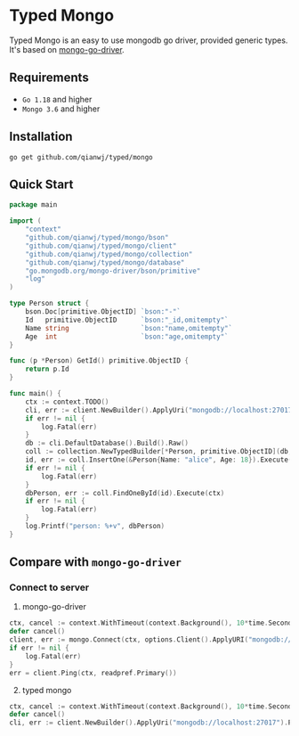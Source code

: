 # Typed Mongo

Typed Mongo is an easy to use mongodb go driver, provided generic types. It's based on [mongo-go-driver](https://github.com/mongodb/mongo-go-driver).

## Requirements

- `Go 1.18` and higher
- `Mongo 3.6` and higher

## Installation

```shell
go get github.com/qianwj/typed/mongo
```

## Quick Start

```go
package main

import (
	"context"
	"github.com/qianwj/typed/mongo/bson"
	"github.com/qianwj/typed/mongo/client"
	"github.com/qianwj/typed/mongo/collection"
	"github.com/qianwj/typed/mongo/database"
	"go.mongodb.org/mongo-driver/bson/primitive"
	"log"
)

type Person struct {
	bson.Doc[primitive.ObjectID] `bson:"-"`
	Id   primitive.ObjectID      `bson:"_id,omitempty"`
	Name string                  `bson:"name,omitempty"`
	Age  int                     `bson:"age,omitempty"`
}

func (p *Person) GetId() primitive.ObjectID {
	return p.Id
}

func main() {
	ctx := context.TODO()
	cli, err := client.NewBuilder().ApplyUri("mongodb://localhost:27017/admin").Build(ctx)
	if err != nil {
		log.Fatal(err)
	}
	db := cli.DefaultDatabase().Build().Raw()
	coll := collection.NewTypedBuilder[*Person, primitive.ObjectID](db, "person").Build()
	id, err := coll.InsertOne(&Person{Name: "alice", Age: 18}).Execute(ctx)
	if err != nil {
		log.Fatal(err)
	}
	dbPerson, err := coll.FindOneById(id).Execute(ctx)
	if err != nil {
		log.Fatal(err)
	}
	log.Printf("person: %+v", dbPerson)
}
```

## Compare with `mongo-go-driver`

### Connect to server

1. mongo-go-driver
```go
ctx, cancel := context.WithTimeout(context.Background(), 10*time.Second)
defer cancel()
client, err := mongo.Connect(ctx, options.Client().ApplyURI("mongodb://localhost:27017"))
if err != nil {
	log.Fatal(err)
}
err = client.Ping(ctx, readpref.Primary())
```

2. typed mongo
```go
ctx, cancel := context.WithTimeout(context.Background(), 10*time.Second)
defer cancel()
cli, err := client.NewBuilder().ApplyUri("mongodb://localhost:27017").Ping(readpref.Primary()).Build(ctx)
```
